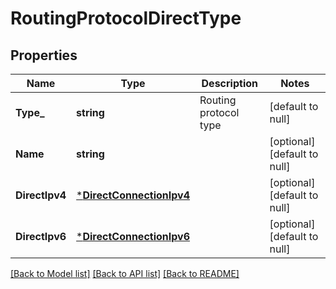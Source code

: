 # RoutingProtocolDirectType

## Properties
Name | Type | Description | Notes
------------ | ------------- | ------------- | -------------
**Type_** | **string** | Routing protocol type | [default to null]
**Name** | **string** |  | [optional] [default to null]
**DirectIpv4** | [***DirectConnectionIpv4**](DirectConnectionIpv4.md) |  | [optional] [default to null]
**DirectIpv6** | [***DirectConnectionIpv6**](DirectConnectionIpv6.md) |  | [optional] [default to null]

[[Back to Model list]](../README.md#documentation-for-models) [[Back to API list]](../README.md#documentation-for-api-endpoints) [[Back to README]](../README.md)

